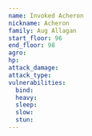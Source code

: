 ```yaml
---
name: Invoked Acheron
nickname: Acheron
family: Aug Allagan
start_floor: 96
end_floor: 98
agro: 
hp: 
attack_damage: 
attack_type: 
vulnerabilities:
  bind: 
  heavy: 
  sleep: 
  slow: 
  stun: 
---
```

